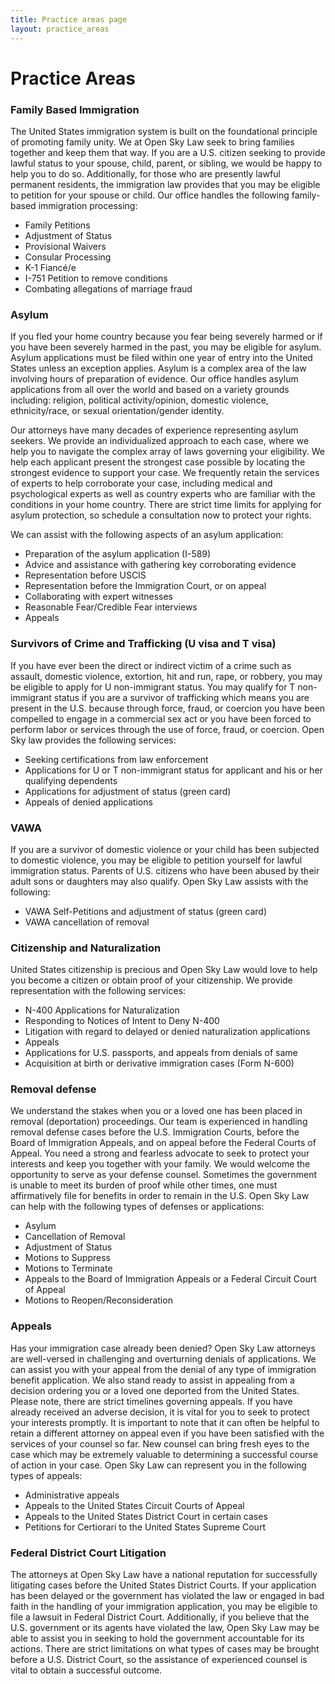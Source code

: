 ```yaml
---
title: Practice areas page
layout: practice_areas
---
```


# Practice Areas

### Family Based Immigration
The United States immigration system is built on the foundational principle of promoting family unity. We at Open Sky Law seek to bring families together and keep them that way. If you are a U.S. citizen seeking to provide lawful status to your spouse, child, parent, or sibling, we would be happy to help you to do so. Additionally, for those who are presently lawful permanent residents, the immigration law provides that you may be eligible to petition for your spouse or child. Our office handles the following family-based immigration processing:

* Family Petitions
* Adjustment of Status
* Provisional Waivers
* Consular Processing
* K-1 Fiancé/e
* I-751 Petition to remove conditions
* Combating allegations of marriage fraud

### Asylum
If you fled your home country because you fear being severely harmed or if you have been severely harmed in the past, you may be eligible for asylum. Asylum applications must be filed within one year of entry into the United States unless an exception applies. Asylum is a complex area of the law involving hours of preparation of evidence. Our office handles asylum applications from all over the world and based on a variety grounds including: religion, political activity/opinion, domestic violence, ethnicity/race, or sexual orientation/gender identity. 

Our attorneys have many decades of experience representing asylum seekers. We provide an individualized approach to each case, where we help you to navigate the complex array of laws governing your eligibility. We help each applicant present the strongest case possible by locating the strongest evidence to support your case. We frequently retain the services of experts to help corroborate your case, including medical and psychological experts as well as country experts who are familiar with the conditions in your home country. There are strict time limits for applying for asylum protection, so schedule a consultation now to protect your rights. 

We can assist with the following aspects of an asylum application:

* Preparation of the asylum application (I-589)
* Advice and assistance with gathering key corroborating evidence 
* Representation before USCIS
* Representation before the Immigration Court, or on appeal
* Collaborating with expert witnesses
* Reasonable Fear/Credible Fear interviews
* Appeals

### Survivors of Crime and Trafficking (U visa and T visa)
If you have ever been the  direct or indirect victim of a crime such as assault, domestic violence, extortion, hit and run, rape, or robbery, you may be eligible to apply for U non-immigrant status. You may qualify for T non-immigrant status if you are a survivor of trafficking which means you are present in the U.S. because through force, fraud, or coercion you have been compelled to engage in a commercial sex act  or you have been forced to perform labor or services through the use of force, fraud, or coercion. Open Sky law provides the following services:

* Seeking certifications from law enforcement
* Applications for U or T non-immigrant status for applicant and his or her qualifying dependents
* Applications for adjustment of status (green card)
* Appeals of denied applications

### VAWA
If you are a survivor of domestic violence or your child has been subjected to domestic violence, you may be eligible to petition yourself for lawful immigration status. Parents of U.S. citizens who have been abused by their adult sons or daughters may also qualify. Open Sky Law assists with the following:

* VAWA Self-Petitions and adjustment of status (green card)
* VAWA cancellation of removal

### Citizenship and Naturalization
United States citizenship is precious and Open Sky Law would love to help you become a citizen or obtain proof of your citizenship. We provide representation with the following services:

* N-400 Applications for Naturalization
* Responding to Notices of Intent to Deny N-400
* Litigation with regard to delayed or denied naturalization applications
* Appeals
* Applications for U.S. passports, and appeals from denials of same
* Acquisition at birth or derivative immigration cases (Form N-600)

### Removal defense
We understand the stakes when you or a loved one has been placed in removal (deportation) proceedings. Our team is experienced in handling removal defense cases before the U.S. Immigration Courts, before the Board of Immigration Appeals, and on appeal before the Federal Courts of Appeal. You need a strong and fearless advocate to seek to protect your interests and keep you together with your family. We would welcome the opportunity to serve as your defense counsel. Sometimes the government is unable to meet its burden of proof while other times, one must affirmatively file for benefits in order to remain in the U.S. Open Sky Law can help with the following types of defenses or applications:

* Asylum
* Cancellation of Removal
* Adjustment of Status
* Motions to Suppress
* Motions to Terminate
* Appeals to the Board of Immigration Appeals or a Federal Circuit Court of Appeal
* Motions to Reopen/Reconsideration

### Appeals
Has your immigration case already been denied? Open Sky Law attorneys are well-versed in challenging and overturning denials of applications. We can assist you with your appeal from the denial of any type of immigration benefit application. We also stand ready to assist in appealing from a decision ordering you or a loved one deported from the United States. Please note, there are strict timelines governing appeals. If you have already received an adverse decision, it is vital for you to seek to protect your interests promptly. It is important to note that it can often be helpful to retain a different attorney on appeal even if you have been satisfied with the services of your counsel so far. New counsel can bring fresh eyes to the case which may be extremely valuable to determining a successful course of action in your case. Open Sky Law can represent you in the following types of appeals:

* Administrative appeals
* Appeals to the United States Circuit Courts of Appeal
* Appeals to the United States District Court in certain cases
* Petitions for Certiorari to the United States Supreme Court
 
### Federal District Court Litigation
The attorneys at Open Sky Law have a national reputation for successfully litigating cases before the United States District Courts. If your application has been delayed or the government has violated the law or engaged in bad faith in the handling of your immigration application, you may be eligible to file a lawsuit in Federal District Court. Additionally, if you believe that the U.S. government or its agents have violated the law, Open Sky Law may be able to assist you in seeking to hold the government accountable for its actions. There are strict limitations on what types of cases may be brought before a U.S. District Court, so the assistance of experienced counsel is vital to obtain a successful outcome. 
